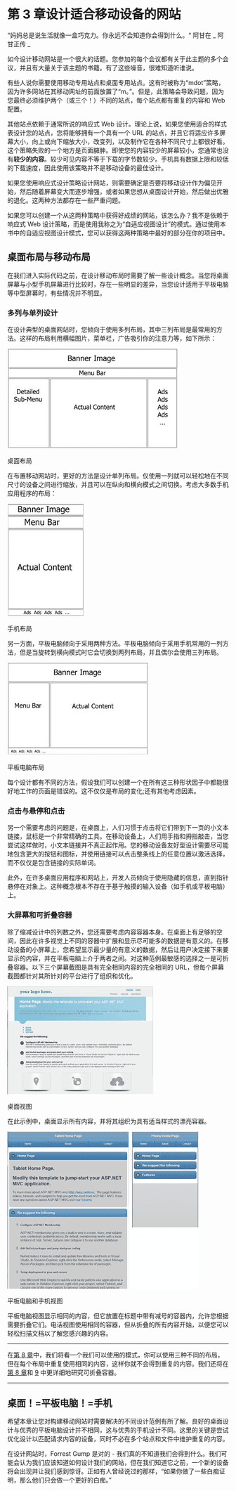 # 第 3 章设计适合移动设备的网站

“妈妈总是说生活就像一盒巧克力。你永远不会知道你会得到什么。“
阿甘在 _ 阿甘正传 _

如今设计移动网站是一个很大的话题。您参加的每个会议都有关于此主题的多个会议，并且有大量关于该主题的书籍。有了这些噪音，很难知道听谁说。

有些人说你需要使用移动专用站点和桌面专用站点。这有时被称为“mdot”策略，因为许多网站在其移动网址的前面放置了“m。”。但是，此策略会导致问题，因为您最终必须维护两个（或三个！）不同的站点，每个站点都有重复的内容和 Web 配置。

其他站点依赖于通常所说的响应式 Web 设计。理论上说，如果您使用适合的样式表设计您的站点，您将能够拥有一个具有一个 URL 的站点，并且它将适应许多屏幕大小，向上或向下缩放大小，改变列，以及制作它在各种不同尺寸上都很好看。这个策略失败的一个地方是页面臃肿。即使您的内容较少的屏幕较小，您通常也没有**较少的内容**。较少可见内容不等于下载的字节数较少。手机具有数据上限和较低的下载速度，因此使用该策略并不是移动设备的最佳设计。

如果您使用响应式设计策略设计网站，则需要确定是否要将移动设计作为偏见开始，然后随着屏幕变大而逐步增强，或者如果您想从桌面设计开始，然后做出优雅的退化。这两种方法都存在一些严重问题。

如果您可以创建一个从这两种策略中获得好成绩的网站，该怎么办？我不是依赖于响应式 Web 设计策略，而是使用我称之为“自适应视图设计”的模式。通过使用本书中的自适应视图设计模式，您可以获得这两种策略中最好的部分在你的项目中。

## 桌面布局与移动布局

在我们进入实际代码之前，在设计移动布局时需要了解一些设计概念。当您将桌面屏幕与小型手机屏幕进行比较时，存在一些明显的差异，当您设计适用于平板电脑等中型屏幕时，有些情况并不明显。

### 多列与单列设计

在设计典型的桌面网站时，您倾向于使用多列布局，其中三列布局是最常用的方法。这样的布局利用横幅图片，菜单栏，广告吸引你的注意力等，如下所示：

![](img/image003.jpg)

桌面布局

在布置移动网站时，更好的方法是设计单列布局。仅使用一列就可以轻松地在不同尺寸的设备之间进行缩放，并且可以在纵向和横向模式之间切换。考虑大多数手机应用程序的布局：

![](img/image004.jpg)

手机布局

另一方面，平板电脑倾向于采用两种方法。平板电脑倾向于采用手机常用的一列方法，但是当旋转到横向模式时它会切换到两列布局，并且偶尔会使用三列布局。

![](img/image005.jpg)

平板电脑布局

每个设计都有不同的方法，假设我们可以创建一个在所有这三种形状因子中都能很好地工作的页面是错误的。这不仅仅是布局的变化;还有其他考虑因素。

### 点击与悬停和点击

另一个需要考虑的问题是，在桌面上，人们习惯于点击将它们带到下一页的小文本链接，鼠标是一个非常精确的工具。在移动设备上，人们用手指和拇指敲击，当您尝试这样做时，小文本链接并不真正起作用。您的移动设备友好型设计需要尽可能地包含更大的按钮和图标，并使用链接可以点击整条线上的任意位置以激活选择，而不仅仅是包含链接的实际单词。

此外，在许多桌面应用程序和网站上，开发人员倾向于使用隐藏的信息，直到指针悬停在对象上。这种概念根本不存在于基于触摸的输入设备（如手机或平板电脑）上。

### 大屏幕和可折叠容器

除了缩减设计中的列数之外，您还需要考虑内容容器本身。在桌面上有足够的空间，因此在许多视觉上不同的容器中扩展和显示尽可能多的数据是有意义的。在移动设备的小屏幕上，您希望显示最少量的有意义的数据，然后让用户决定接下来要显示的内容，并在平板电脑上介于两者之间。对这种范例最敏感的选择之一是可折叠容器。以下三个屏幕截图是具有完全相同内容的完全相同的 URL，但每个屏幕截图都针对其所针对的平台进行了组织和优化。

![](img/image006.jpg)

桌面视图

在此示例中，桌面显示所有内容，并将其组织为具有适当样式的漂亮容器。

![](img/image007.jpg)

平板电脑和手机视图

平板电脑视图显示相同的内容，但它放置在标题中带有减号的容器内，允许您根据需要折叠它们。电话视图使用相同的容器，但从折叠的所有内容开始，以便您可以轻松扫描文档以了解您感兴趣的内容。

* * *

在[第 8 章](../Text/aspn-mobisite-9.html#heading_id_52)中，我们将看一个我们可以使用的模式，你可以使用三种不同的布局，但在每个布局中重复使用相同的内容，这样你就不会得到重复的内容。我们还将在[第 8 章](../Text/aspn-mobisite-9.html#heading_id_53)和 [9](../Text/aspn-mobisite-10.html#heading_id_61) 中更详细地研究可折叠容器。

* * *

## 桌面！=平板电脑！=手机

希望本章让您对构建移动网站时需要解决的不同设计范例有所了解。良好的桌面设计与优秀的平板电脑设计并不相同，这与优秀的手机设计不同。这里的关键是尝试优化设计以匹配请求内容的设备，同时不必在多个站点和文件中维护重复的内容。

在设计网站时，Forrest Gump 是对的 - 我们真的不知道我们会得到什么。我们可能会认为我们应该知道如何设计我们的网站，但在我们知道它之前，一个新的设备将会出现并让我们感到惊讶。正如有人曾经说过的那样，“如果你做了一些白痴证明，那么他们只会做一个更好的白痴。”